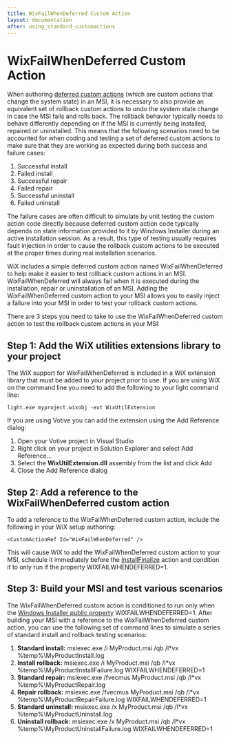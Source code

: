 ```yaml
---
title: WixFailWhenDeferred Custom Action
layout: documentation
after: using_standard_customactions
---
```

# WixFailWhenDeferred Custom Action

When authoring <a href="http://msdn.microsoft.com/library/aa368268.aspx" target="_blank">deferred custom actions</a> (which are custom actions that change the system state) in an MSI, it is necessary to also provide an equivalent set of rollback custom actions to undo the system state change in case the MSI fails and rolls back. The rollback behavior typically needs to behave differently depending on if the MSI is currently being installed, repaired or uninstalled. This means that the following scenarios need to be accounted for when coding and testing a set of deferred custom actions to make sure that they are working as expected during both success and failure cases:

1. Successful install
1. Failed install
1. Successful repair
1. Failed repair
1. Successful uninstall
1. Failed uninstall

The failure cases are often difficult to simulate by unit testing the custom action code directly because deferred custom action code typically depends on state information provided to it by Windows Installer during an active installation session. As a result, this type of testing usually requires fault injection in order to cause the rollback custom actions to be executed at the proper times during real installation scenarios.

WiX includes a simple deferred custom action named WixFailWhenDeferred to help make it easier to test rollback custom actions in an MSI. WixFailWhenDeferred will always fail when it is executed during the installation, repair or uninstallation of an MSI. Adding the WixFailWhenDeferred custom action to your MSI allows you to easily inject a failure into your MSI in order to test your rollback custom actions.

There are 3 steps you need to take to use the WixFailWhenDeferred custom action to test the rollback custom actions in your MSI:

## Step 1: Add the WiX utilities extensions library to your project

The WiX support for WixFailWhenDeferred is included in a WiX extension library that must be added to your project prior to use. If you are using WiX on the command line you need to add the following to your light command line:

    light.exe myproject.wixobj -ext WixUtilExtension

If you are using Votive you can add the extension using the Add Reference dialog:

1. Open your Votive project in Visual Studio
1. Right click on your project in Solution Explorer and select Add Reference...
1. Select the <strong>WixUtilExtension.dll</strong> assembly from the list and click Add
1. Close the Add Reference dialog

## Step 2: Add a reference to the WixFailWhenDeferred custom action

To add a reference to the WixFailWhenDeferred custom action, include the following in your WiX setup authoring:

    <CustomActionRef Id="WixFailWhenDeferred" />

This will cause WiX to add the WixFailWhenDeferred custom action to your MSI, schedule it immediately before the <a href="http://msdn.microsoft.com/library/aa369505.aspx" target="_blank">InstallFinalize</a> action and condition it to only run if the property WIXFAILWHENDEFERRED=1.

## Step 3: Build your MSI and test various scenarios

The WixFailWhenDeferred custom action is conditioned to run only when the <a href="http://msdn.microsoft.com/library/aa370912.aspx" target="_blank">Windows Installer public property</a> WIXFAILWHENDEFERRED=1. After building your MSI with a reference to the WixFailWhenDeferred custom action, you can use the following set of command lines to simulate a series of standard install and rollback testing scenarios:

1. <b>Standard install:</b> msiexec.exe /i MyProduct.msi /qb /l*vx %temp%\MyProductInstall.log
1. <b>Install rollback:</b> msiexec.exe /i MyProduct.msi /qb /l*vx %temp%\MyProductInstallFailure.log WIXFAILWHENDEFERRED=1
1. <b>Standard repair:</b> msiexec.exe /fvecmus MyProduct.msi /qb /l*vx %temp%\MyProductRepair.log
1. <b>Repair rollback:</b> msiexec.exe /fvecmus MyProduct.msi /qb /l*vx %temp%\MyProductRepairFailure.log WIXFAILWHENDEFERRED=1
1. <b>Standard uninstall:</b> msiexec.exe /x MyProduct.msi /qb /l*vx %temp%\MyProductUninstall.log
1. <b>Uninstall rollback:</b> msiexec.exe /x MyProduct.msi /qb /l*vx %temp%\MyProductUninstallFailure.log WIXFAILWHENDEFERRED=1

